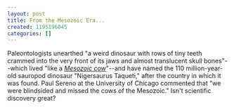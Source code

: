 ```yaml
---
layout: post
title: From the Mesozoic Era...
created: 1195196045
categories: []
---
```

Paleontologists unearthed "a weird dinosaur with rows of tiny teeth crammed into the very front of its jaws and almost translucent skull bones"--which lived "like a <a href="http://news.xinhuanet.com/english/2007-11/16/content_7086534.htm" rel="external"><em>Mesozoic cow</em></a>"--and have named the 110 million-year-old sauropod dinosaur "Nigersaurus Taqueti," after the country in which it was found. Paul Sereno at the University of Chicago commented that "we were blindsided and missed the cows of the Mesozoic." Isn't scientific discovery great?
